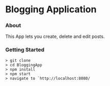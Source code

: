 # Blogging Application

### About
This App lets you create, delete and edit posts.

### Getting Started

```
> git clone 
> cd BloggingApp
> npm install
> npm start
> navigate to `http://localhost:8080/
```
